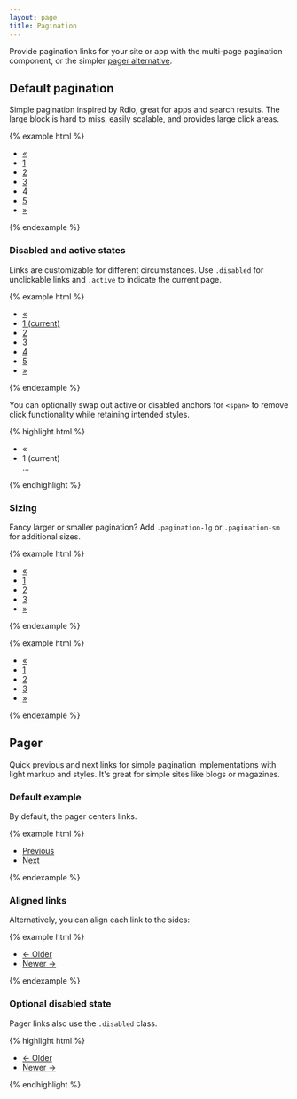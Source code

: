 ```yaml
---
layout: page
title: Pagination
---
```


Provide pagination links for your site or app with the multi-page pagination component, or the simpler [pager alternative](#pagination-pager).

## Default pagination

Simple pagination inspired by Rdio, great for apps and search results. The large block is hard to miss, easily scalable, and provides large click areas.

{% example html %}
<nav>
  <ul class="pagination">
    <li><a href="#">&laquo;</a></li>
    <li><a href="#">1</a></li>
    <li><a href="#">2</a></li>
    <li><a href="#">3</a></li>
    <li><a href="#">4</a></li>
    <li><a href="#">5</a></li>
    <li><a href="#">&raquo;</a></li>
  </ul>
</nav>
{% endexample %}

### Disabled and active states

Links are customizable for different circumstances. Use `.disabled` for unclickable links and `.active` to indicate the current page.

{% example html %}
<nav>
  <ul class="pagination">
    <li class="disabled"><a href="#">&laquo;</a></li>
    <li class="active"><a href="#">1 <span class="sr-only">(current)</span></a></li>
    <li><a href="#">2</a></li>
    <li><a href="#">3</a></li>
    <li><a href="#">4</a></li>
    <li><a href="#">5</a></li>
    <li><a href="#">&raquo;</a></li>
  </ul>
</nav>
{% endexample %}

You can optionally swap out active or disabled anchors for `<span>` to remove click functionality while retaining intended styles.

{% highlight html %}
<nav>
  <ul class="pagination">
    <li class="disabled"><span>&laquo;</span></li>
    <li class="active"><span>1 <span class="sr-only">(current)</span></span></li>
    ...
  </ul>
</nav>
{% endhighlight %}


### Sizing

Fancy larger or smaller pagination? Add `.pagination-lg` or `.pagination-sm` for additional sizes.

{% example html %}
<nav>
  <ul class="pagination pagination-lg">
    <li><a href="#">&laquo;</a></li>
    <li><a href="#">1</a></li>
    <li><a href="#">2</a></li>
    <li><a href="#">3</a></li>
    <li><a href="#">&raquo;</a></li>
  </ul>
</nav>
{% endexample %}

{% example html %}
<nav>
  <ul class="pagination pagination-sm">
    <li><a href="#">&laquo;</a></li>
    <li><a href="#">1</a></li>
    <li><a href="#">2</a></li>
    <li><a href="#">3</a></li>
    <li><a href="#">&raquo;</a></li>
  </ul>
</nav>
{% endexample %}

## Pager

Quick previous and next links for simple pagination implementations with light markup and styles. It's great for simple sites like blogs or magazines.

### Default example

By default, the pager centers links.

{% example html %}
<nav>
  <ul class="pager">
    <li><a href="#">Previous</a></li>
    <li><a href="#">Next</a></li>
  </ul>
</nav>
{% endexample %}

### Aligned links

Alternatively, you can align each link to the sides:

{% example html %}
<nav>
  <ul class="pager">
    <li class="previous"><a href="#">&larr; Older</a></li>
    <li class="next"><a href="#">Newer &rarr;</a></li>
  </ul>
</nav>
{% endexample %}


### Optional disabled state

Pager links also use the `.disabled` class.

{% highlight html %}
<nav>
  <ul class="pager">
    <li class="previous disabled"><a href="#">&larr; Older</a></li>
    <li class="next"><a href="#">Newer &rarr;</a></li>
  </ul>
</nav>
{% endhighlight %}
